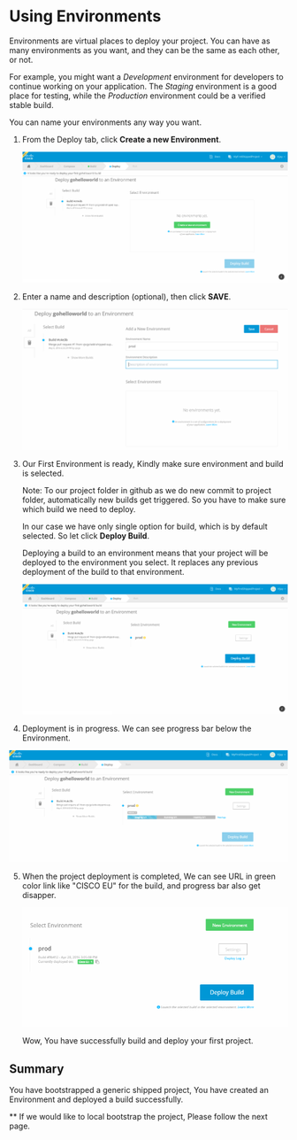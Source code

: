 # Using Environments

Environments are virtual places to deploy your project. You can have as many environments as you want, and they can be the same as each other, or not.

For example, you might want a *Development* environment for developers to continue working on your application. The *Staging* environment is a good place for testing, while the *Production* environment could be a verified stable build.

You can name your environments any way you want.

1. From the Deploy tab, click **Create a new Environment**.

	![](assets/4_1.PNG)

2. Enter a name and description (optional), then click **SAVE**.

    ![](assets/4_2.PNG)
    

3. Our First Environment is ready, Kindly make sure environment and build is selected. 

    Note: To our project folder in github as we do new commit to project folder, automatically new builds get triggered. So you have to make sure which build we need to deploy.
    
    In our case we have only single option for build, which is by default selected. So let click **Deploy Build**. 

	Deploying a build to an environment means that your project will be deployed to the environment you select. It replaces any previous deployment of the build to that environment. 
    
    ![](assets/4_3.PNG)

4.  Deployment is in progress. We can see progress bar below the Environment. 

   ![](assets/4_4.PNG)

5. When the project deployment is completed, We can see URL in green color link like "CISCO EU" for the build, and progress bar also get            disapper.

   ![](assets/4_5.PNG)
   
   Wow, You have successfully build and deploy your first project.
   
## Summary

You have bootstrapped a generic shipped project, You have created an Environment and deployed a build successfully.


** If we would like to local bootstrap the project, Please follow the next page.